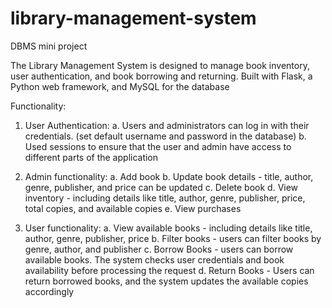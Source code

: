 # library-management-system
DBMS mini project

The Library Management System is designed to manage book inventory, user authentication, and book borrowing and returning. Built with Flask, a Python web framework, and MySQL for the database

Functionality:

1. User Authentication:
   a. Users and administrators can log in with their credentials. (set default username and password in the database)
   b. Used sessions to ensure that the user and admin have access to different parts of the application

2. Admin functionality:
   a. Add book 
   b. Update book details - title, author, genre, publisher, and price can be updated
   c. Delete book
   d. View inventory - including details like title, author, genre, publisher, price, total copies, and available copies
   e. View purchases

3. User functionality:
   a. View available books - including details like title, author, genre, publisher, price
   b. Filter books - users can filter books by genre, author, and publisher
   c. Borrow Books - users can borrow available books. The system checks user credentials and book availability before processing the request
   d. Return Books - Users can return borrowed books, and the system updates the available copies accordingly
